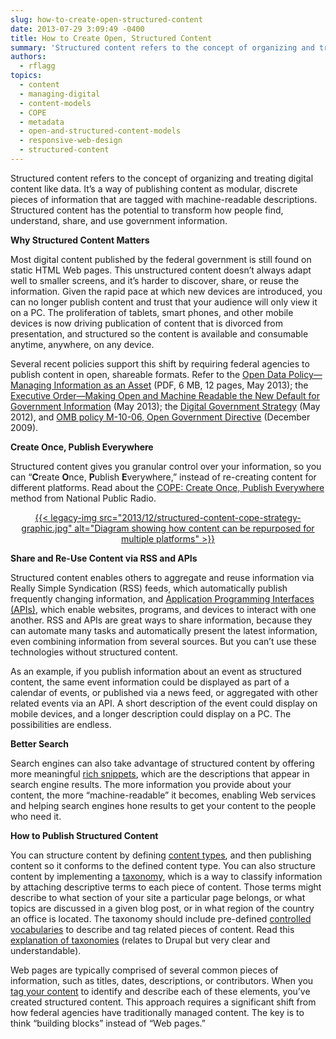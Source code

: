 ```yaml
---
slug: how-to-create-open-structured-content
date: 2013-07-29 3:09:49 -0400
title: How to Create Open, Structured Content
summary: 'Structured content refers to the concept of organizing and treating digital content like data. It’s a way of publishing content as modular, discrete pieces of information that are tagged with machine-readable descriptions. Structured content has the potential to transform how people find, understand, share, and use government information. Why Structured Content Matters Most digital content'
authors:
  - rflagg
topics:
  - content
  - managing-digital
  - content-models
  - COPE
  - metadata
  - open-and-structured-content-models
  - responsive-web-design
  - structured-content
---
```


Structured content refers to the concept of organizing and treating digital content like data. It’s a way of publishing content as modular, discrete pieces of information that are tagged with machine-readable descriptions. Structured content has the potential to transform how people find, understand, share, and use government information.

**Why Structured Content Matters**

Most digital content published by the federal government is still found on static HTML Web pages. This unstructured content doesn&#8217;t always adapt well to smaller screens, and it’s harder to discover, share, or reuse the information. Given the rapid pace at which new devices are introduced, you can no longer publish content and trust that your audience will only view it on a PC. The proliferation of tablets, smart phones, and other mobile devices is now driving publication of content that is divorced from presentation, and structured so the content is available and consumable anytime, anywhere, on any device.

Several recent policies support this shift by requiring federal agencies to publish content in open, shareable formats. Refer to the [Open Data Policy—Managing Information as an Asset](http://www.whitehouse.gov/sites/default/files/omb/memoranda/2013/m-13-13.pdf) (PDF, 6 MB, 12 pages, May 2013); the [Executive Order—Making Open and Machine Readable the New Default for Government Information](http://www.whitehouse.gov/the-press-office/2013/05/09/executive-order-making-open-and-machine-readable-new-default-government-) (May 2013); the [Digital Government Strategy](http://www.whitehouse.gov/sites/default/files/omb/egov/digital-government/digital-government.html) (May 2012), and [OMB policy M-10-06, Open Government Directive](http://www.whitehouse.gov/open/documents/open-government-directive) (December 2009).

**Create Once, Publish Everywhere**

Structured content gives you granular control over your information, so you can &#8220;**C**reate **O**nce, **P**ublish **E**verywhere,&#8221; instead of re-creating content for different platforms. Read about the [COPE: Create Once, Publish Everywhere](http://www.programmableweb.com/news/cope-create-once-publish-everywhere/2009/10/13) method from National Public Radio.

<p style="text-align: center">
  <a href="https://digitalgov.sites.usa.gov/2013/12/12/how-to-create-open-structured-content/structured-content-cope-strategy-graphic/" rel="attachment wp-att-97582">{{< legacy-img src="2013/12/structured-content-cope-strategy-graphic.jpg" alt="Diagram showing how content can be repurposed for multiple platforms" >}}</a>
</p>

**Share and Re-Use Content via RSS and APIs**

Structured content enables others to aggregate and reuse information via Really Simple Syndication (RSS) feeds, which automatically publish frequently changing information, and [Application Programming Interfaces (APIs)](https://digitalgov.sites.usa.gov/2012/07/26/introduction-to-apis/ "Introduction to APIs"), which enable websites, programs, and devices to interact with one another. RSS and APIs are great ways to share information, because they can automate many tasks and automatically present the latest information, even combining information from several sources. But you can’t use these technologies without structured content.

As an example, if you publish information about an event as structured content, the same event information could be displayed as part of a calendar of events, or published via a news feed, or aggregated with other related events via an API. A short description of the event could display on mobile devices, and a longer description could display on a PC. The possibilities are endless.

**Better Search**

Search engines can also take advantage of structured content by offering more meaningful [rich snippets](http://support.google.com/webmasters/bin/answer.py?hl=en&answer=99170&topic=21997&ctx=topic), which are the descriptions that appear in search engine results. The more information you provide about your content, the more &#8220;machine-readable&#8221; it becomes, enabling Web services and helping search engines hone results to get your content to the people who need it.

**How to Publish Structured Content**

You can structure content by defining [content types](http://wiki.sensenet.com/index.php?title=Content_Type), and then publishing content so it conforms to the defined content type. You can also structure content by implementing a [taxonomy](http://en.wikipedia.org/wiki/Taxonomy_(general)), which is a way to classify information by attaching descriptive terms to each piece of content. Those terms might describe to what section of your site a particular page belongs, or what topics are discussed in a given blog post, or in what region of the country an office is located. The taxonomy should include pre-defined [controlled vocabularies](http://en.wikipedia.org/wiki/Controlled_vocabulary) to describe and tag related pieces of content. Read this [explanation of taxonomies](http://drupal.org/node/46268) (relates to Drupal but very clear and understandable).

Web pages are typically comprised of several common pieces of information, such as titles, dates, descriptions, or contributors. When you [tag your content](http://en.wikipedia.org/wiki/Metadata_tag) to identify and describe each of these elements, you&#8217;ve created structured content. This approach requires a significant shift from how federal agencies have traditionally managed content. The key is to think &#8220;building blocks&#8221; instead of &#8220;Web pages.&#8221;